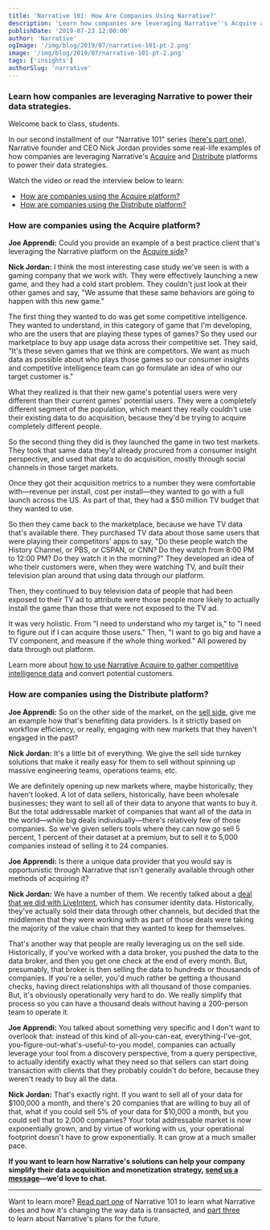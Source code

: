 ```yaml
---
title: 'Narrative 101: How Are Companies Using Narrative?'
description: 'Learn how companies are leveraging Narrative''s Acquire and Distribute platforms to power their data strategies.'
publishDate: '2019-07-23 12:00:00'
author: 'Narrative'
ogImage: '/img/blog/2019/07/narrative-101-pt-2.png'
image: '/img/blog/2019/07/narrative-101-pt-2.png'
tags: ['insights']
authorSlug: 'narrative'
---
```

### Learn how companies are leveraging Narrative to power their data strategies.

Welcome back to class, students.

In our second installment of our "Narrative 101" series ([here's part one](/narrative-101-what-is-narrative)), Narrative founder and CEO Nick Jordan provides some real-life examples of how companies are leveraging Narrative's [Acquire](https://www.narrative.io/platform-acquire) and [Distribute](https://www.narrative.io/platform-distribute) platforms to power their data strategies.

Watch the video or read the interview below to learn:

*   [How are companies using the Acquire platform?](#Acquire)
*   [How are companies using the Distribute platform?](#Distribute)

  

  

### How are companies using the Acquire platform?

**Joe Apprendi:** Could you provide an example of a best practice client that's leveraging the Narrative platform on the [Acquire side](https://www.narrative.io/platform-acquire)?

**Nick Jordan:** I think the most interesting case study we've seen is with a gaming company that we work with. They were effectively launching a new game, and they had a cold start problem. They couldn't just look at their other games and say, "We assume that these same behaviors are going to happen with this new game."

The first thing they wanted to do was get some competitive intelligence. They wanted to understand, in this category of game that I'm developing, who are the users that are playing these types of games? So they used our marketplace to buy app usage data across their competitive set. They said, "It's these seven games that we think are competitors. We want as much data as possible about who plays those games so our consumer insights and competitive intelligence team can go formulate an idea of who our target customer is."

What they realized is that their new game's potential users were very different than their current games' potential users. They were a completely different segment of the population, which meant they really couldn't use their existing data to do acquisition, because they'd be trying to acquire completely different people.

So the second thing they did is they launched the game in two test markets. They took that same data they'd already procured from a consumer insight perspective, and used that data to do acquisition, mostly through social channels in those target markets.

Once they got their acquisition metrics to a number they were comfortable with—revenue per install, cost per install—they wanted to go with a full launch across the US. As part of that, they had a $50 million TV budget that they wanted to use.

So then they came back to the marketplace, because we have TV data that's available there. They purchased TV data about those same users that were playing their competitors' apps to say, "Do these people watch the History Channel, or PBS, or CSPAN, or CNN? Do they watch from 8:00 PM to 12:00 PM? Do they watch it in the morning?" They developed an idea of who their customers were, when they were watching TV, and built their television plan around that using data through our platform.

Then, they continued to buy television data of people that had been exposed to their TV ad to attribute were those people more likely to actually install the game than those that were not exposed to the TV ad.

It was very holistic. From "I need to understand who my target is," to "I need to figure out if I can acquire those users." Then, "I want to go big and have a TV component, and measure if the whole thing worked." All powered by data through out platform.

Learn more about [how to use Narrative Acquire to gather competitive intelligence data](/using-narrative-for-mobile-app-competitive-intelligence) and convert potential customers.

### How are companies using the Distribute platform?

**Joe Apprendi:** So on the other side of the market, on the [sell side](https://www.narrative.io/platform-distribute), give me an example how that's benefiting data providers. Is it strictly based on workflow efficiency, or really, engaging with new markets that they haven't engaged in the past?

**Nick Jordan:** It's a little bit of everything. We give the sell side turnkey solutions that make it really easy for them to sell without spinning up massive engineering teams, operations teams, etc.

We are definitely opening up new markets where, maybe historically, they haven't looked. A lot of data sellers, historically, have been wholesale businesses; they want to sell all of their data to anyone that wants to buy it. But the total addressable market of companies that want all of the data in the world—while big deals individually—there's relatively few of those companies. So we've given sellers tools where they can now go sell 5 percent, 1 percent of their dataset at a premium, but to sell it to 5,000 companies instead of selling it to 24 companies.

**Joe Apprendi:** Is there a unique data provider that you would say is opportunistic through Narrative that isn't generally available through other methods of acquiring it?

**Nick Jordan:** We have a number of them. We recently talked about a [deal that we did with LiveIntent](/turnkey-onboarding-and-identity-from-narrative-and-liveintent), which has consumer identity data. Historically, they've actually sold their data through other channels, but decided that the middlemen that they were working with as part of those deals were taking the majority of the value chain that they wanted to keep for themselves.

That's another way that people are really leveraging us on the sell side. Historically, if you've worked with a data broker, you pushed the data to the data broker, and then you get one check at the end of every month. But, presumably, that broker is then selling the data to hundreds or thousands of companies. If you're a seller, you'd much rather be getting a thousand checks, having direct relationships with all thousand of those companies. But, it's obviously operationally very hard to do. We really simplify that process so you can have a thousand deals without having a 200-person team to operate it.

**Joe Apprendi:** You talked about something very specific and I don't want to overlook that: instead of this kind of all-you-can-eat, everything-I've-got, you-figure-out-what's-useful-to-you model, companies can actually leverage your tool from a discovery perspective, from a query perspective, to actually identify exactly what they need so that sellers can start doing transaction with clients that they probably couldn't do before, because they weren't ready to buy all the data.

**Nick Jordan:** That's exactly right. If you want to sell all of your data for $100,000 a month, and there's 20 companies that are willing to buy all of that, what if you could sell 5% of your data for $10,000 a month, but you could sell that to 2,000 companies? Your total addressable market is now exponentially grown, and by virtue of working with us, your operational footprint doesn't have to grow exponentially. It can grow at a much smaller pace.

**If you want to learn how Narrative's solutions can help your company simplify their data acquisition and monetization strategy, [send us a message](https://www.narrative.io/get-started)—we'd love to chat.**

* * *

Want to learn more? [Read part one](/narrative-101-what-is-narrative) of Narrative 101 to learn what Narrative does and how it's changing the way data is transacted, and [part three](/narrative-101-the-future-of-narrative) to learn about Narrative's plans for the future.
